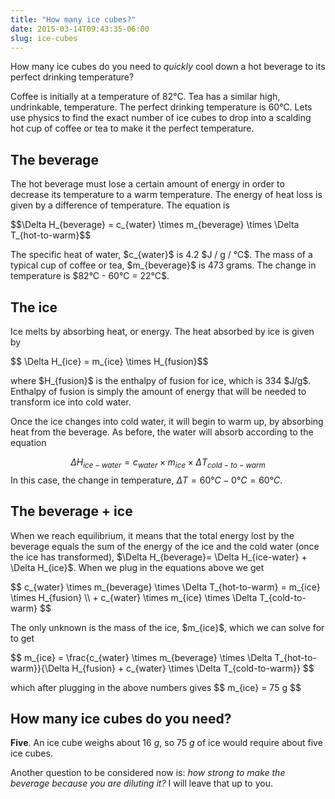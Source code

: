 ```yaml
---
title: "How many ice cubes?"
date: 2015-03-14T09:43:35-06:00
slug: ice-cubes
---
```


<script type="text/javascript" src="https://cdnjs.cloudflare.com/ajax/libs/mathjax/2.7.1/MathJax.js?config=TeX-AMS-MML_HTMLorMML">
</script>
<script type="text/x-mathjax-config">
MathJax.Hub.Config({
  tex2jax: {
    inlineMath: [['$','$'], ['\\(','\\)']],
    displayMath: [['$$','$$'], ['\[','\]']],
    processEscapes: true,
    processEnvironments: true,
    skipTags: ['script', 'noscript', 'style', 'textarea', 'pre'],
    TeX: { equationNumbers: { autoNumber: "AMS" },
         extensions: ["AMSmath.js", "AMSsymbols.js"] }
  }
});
</script>

<script type="text/x-mathjax-config">
  MathJax.Hub.Queue(function() {
    // Fix <code> tags after MathJax finishes running. This is a
    // hack to overcome a shortcoming of Markdown. Discussion at
    // https://github.com/mojombo/jekyll/issues/199
    var all = MathJax.Hub.getAllJax(), i;
    for(i = 0; i < all.length; i += 1) {
        all[i].SourceElement().parentNode.className += ' has-jax';
    }
});
</script>


How many ice cubes do you need to *quickly* cool down a hot beverage to its perfect drinking temperature?

Coffee is initially at a temperature of 82°C. Tea has a similar high, undrinkable, temperature. The perfect drinking temperature is 60°C. Lets use physics to find the exact number of ice cubes to drop into a scalding hot cup of coffee or tea to make it the perfect temperature.

## The beverage

The hot beverage must lose a certain amount of energy in order to decrease its temperature to a warm temperature. The energy of heat loss is given by a difference of temperature. The equation is

<p>
$$\Delta H_{beverage} = c_{water} \times m_{beverage} \times \Delta T_{hot-to-warm}$$
</p>

<p>
The specific heat of water, $c_{water}$ is 4.2 $J / g / °C$. The mass of a typical cup of coffee or tea, $m_{beverage}$  is 473 grams. The change in temperature is $82°C - 60°C = 22°C$.
</p>

## The ice

Ice melts by absorbing heat, or energy. The heat absorbed by ice is given by

<p>$$ \Delta H_{ice} = m_{ice} \times H_{fusion}$$</p>

<p>
where $H_{fusion}$ is the enthalpy of fusion for ice, which is 334 $J/g$. Enthalpy of fusion is simply the amount of energy that will be needed to transform ice into cold water.
</p>

<p>
Once the ice changes into cold water, it will begin to warm up, by absorbing heat from the beverage. As before, the water will absorb according to the equation 

$$\Delta H_{ice-water} = c_{water} \times m_{ice} \times \Delta T_{cold-to-warm}$$ 
In this case, the change in temperature, $\Delta T = 60°C - 0°C = 60°C$.
</p>

## The beverage + ice

<p>
When we reach equilibrium, it means that the total energy lost by the beverage equals the sum of the energy of the ice and the cold water (once the ice has transformed), $\Delta H_{beverage}= \Delta H_{ice-water} + \Delta H_{ice}$. When we plug in the equations above we get
</p>
$$
c_{water} \times m_{beverage} \times \Delta T_{hot-to-warm} = m_{ice} \times H_{fusion} \\
+ c_{water} \times m_{ice} \times \Delta T_{cold-to-warm}
$$
<p>
The only unknown is the mass of the ice, $m_{ice}$, which we can solve for to get
</p>
$$
m_{ice} = \frac{c_{water} \times m_{beverage} \times \Delta T_{hot-to-warm}}{\Delta H_{fusion} + c_{water} \times \Delta T_{cold-to-warm}}
$$
<p>
which after plugging in the above numbers gives
$$
m_{ice} = 75 g
$$
</p>

## How many ice cubes do you need? 

**Five**. An ice cube weighs about 16 $g$, so 75 $g$ of ice would require about five ice cubes.

Another question to be considered now is: *how strong to make the beverage because you are diluting it?* I will leave that up to you.